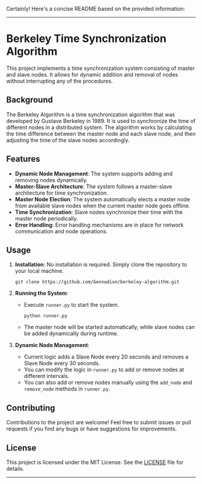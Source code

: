 Certainly! Here's a concise README based on the provided information:

---

# Berkeley Time Synchronization Algorithm

This project implements a time synchronization system consisting of master and slave nodes. It allows for dynamic addition and removal of nodes without interrupting any of the procedures.

## Background

The Berkeley Algorithm is a time synchronization algorithm that was developed by Gustave Berkeley in 1989. It is used to synchronize the time of different nodes in a distributed system. The algorithm works by calculating the time difference between the master node and each slave node, and then adjusting the time of the slave nodes accordingly.

## Features

- **Dynamic Node Management**: The system supports adding and removing nodes dynamically.
- **Master-Slave Architecture**: The system follows a master-slave architecture for time synchronization.
- **Master Node Election**: The system automatically elects a master node from available slave nodes when the current master node goes offline.
- **Time Synchronization**: Slave nodes synchronize their time with the master node periodically.
- **Error Handling**: Error handling mechanisms are in place for network communication and node operations.

## Usage

1. **Installation**: No installation is required. Simply clone the repository to your local machine.

    ```git clone https://github.com/Gennadion/berkeley-algorithm.git```


2. **Running the System**:
   - Execute `runner.py` to start the system.
   
        ```python runner.py```

   - The master node will be started automatically, while slave nodes can be added dynamically during runtime.

3. **Dynamic Node Management**:
   - Current logic adds a Slave Node every 20 seconds and removes a Slave Node every 30 seconds.
   - You can modify the logic in `runner.py` to add or remove nodes at different intervals.
   - You can also add or remove nodes manually using the `add_node` and `remove_node` methods in `runner.py`.

## Contributing

Contributions to the project are welcome! Feel free to submit issues or pull requests if you find any bugs or have suggestions for improvements.

## License

This project is licensed under the MIT License. See the [LICENSE](LICENSE) file for details.

---